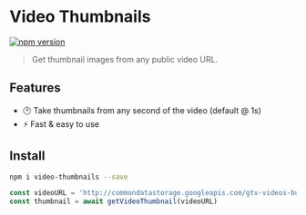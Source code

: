 # Video Thumbnails

[![npm version][npm-version-src]][npm-version-href]

> Get thumbnail images from any public video URL. 

## Features

- 🕑 Take thumbnails from any second of the video (default @ 1s)
- ⚡ Fast & easy to use

## Install

```sh
npm i video-thumbnails --save
```

```js
const videoURL = 'http://commondatastorage.googleapis.com/gtv-videos-bucket/sample/BigBuckBunny.mp4'
const thumbnail = await getVideoThumbnail(videoURL)
```


<!-- Badges -->

[npm-version-src]: https://img.shields.io/npm/v/video-thumbnails/latest.svg
[npm-version-href]: https://npmjs.com/package/video-thumbnails
[npm-downloads-src]: https://img.shields.io/npm/dt/video-thumbnails.svg
[npm-downloads-href]: https://npmjs.com/package/video-thumbnails
